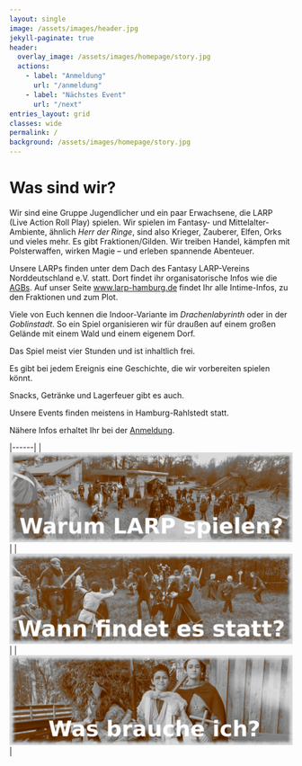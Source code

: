 ```yaml
---
layout: single
image: /assets/images/header.jpg
jekyll-paginate: true
header:
  overlay_image: /assets/images/homepage/story.jpg
  actions:
    - label: "Anmeldung"
      url: "/anmeldung"
    - label: "Nächstes Event"
      url: "/next"
entries_layout: grid
classes: wide
permalink: /
background: /assets/images/homepage/story.jpg
--- 
```


# Was sind wir?
Wir sind eine Gruppe Jugendlicher und ein paar Erwachsene, die LARP (Live Action Roll Play) spielen. 
Wir spielen im  Fantasy- und Mittelalter-Ambiente, ähnlich _Herr der Ringe_, sind also Krieger, Zauberer, Elfen, Orks und vieles mehr. Es gibt Fraktionen/Gilden. Wir treiben Handel, kämpfen mit Polsterwaffen, wirken Magie – und erleben spannende Abenteuer.

Unsere LARPs finden unter dem Dach des Fantasy LARP-Vereins Norddeutschland e.V. statt. Dort findet ihr 
organisatorische Infos wie die [AGBs](https://fantasy-larp.de/info/agbs/). Auf unser Seite www.larp-hamburg.de findet Ihr alle Intime-Infos, zu den Fraktionen und zum Plot.

Viele von Euch kennen die Indoor-Variante im _Drachenlabyrinth_ oder in der _Goblinstadt_. 
So ein Spiel organisieren wir für draußen auf einem großen Gelände mit einem Wald und einem eigenem Dorf.

Das Spiel meist vier Stunden und ist inhaltlich frei.

Es gibt bei jedem Ereignis eine Geschichte, die wir vorbereiten spielen könnt.

Snacks, Getränke und Lagerfeuer gibt es auch.

Unsere Events finden meistens in Hamburg-Rahlstedt statt.



Nähere Infos erhaltet Ihr bei der [Anmeldung](/anmeldung).



|------|
|[![image](/assets/images/homepage/dorf_sepia3.png)](/gruende-larp/#warum-sollte-ich-larp-spielen)|
|[![image](/assets/images/homepage/kampf3.png)](/termine/)|	
|[![image](/assets/images/homepage/heroisch3.png)](/anforderungen/) |


